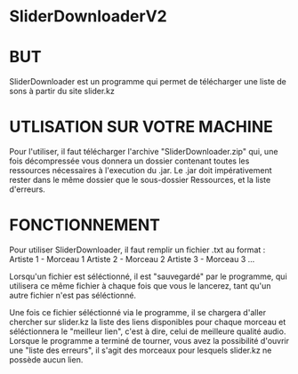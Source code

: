 # SliderDownloaderV2 

# BUT
SliderDownloader est un programme qui permet de télécharger une liste de sons à partir du site slider.kz

# UTLISATION SUR VOTRE MACHINE
Pour l'utiliser, il faut télécharger l'archive "SliderDownloader.zip" qui, une fois décompressée vous donnera un dossier contenant toutes les ressources nécessaires à l'execution du .jar. Le .jar doit impérativement rester dans le même dossier que le sous-dossier Ressources, et la liste d'erreurs.

# FONCTIONNEMENT
Pour utiliser SliderDownloader, il faut remplir un fichier .txt au format :
Artiste 1 - Morceau 1
Artiste 2 - Morceau 2
Artiste 3 - Morceau 3
...

Lorsqu'un fichier est séléctionné, il est "sauvegardé" par le programme, qui utilisera ce même fichier à chaque fois que vous le lancerez, tant qu'un autre fichier n'est pas séléctionné.

Une fois ce fichier séléctionné via le programme, il se chargera d'aller chercher sur slider.kz la liste des liens disponibles pour chaque morceau et séléctionnera le "meilleur lien", c'est à dire, celui de meilleure qualité audio.
Lorsque le programme a terminé de tourner, vous avez la possibilité d'ouvrir une "liste des erreurs", il s'agit des morceaux pour lesquels slider.kz ne possède aucun lien.


